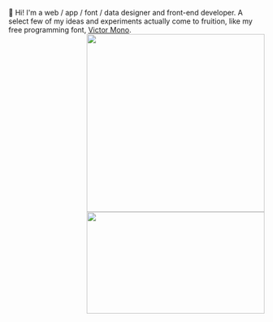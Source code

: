 👋 Hi! I'm a web / app / font / data designer and front-end developer. A select few of my ideas and experiments actually come to fruition, like my free programming font, [Victor Mono](https://rubjo.github.io/victor-mono/).
<img align="right" width="350" height="350" src="https://github-readme-stats.vercel.app/api/top-langs/?username=rubjo">
<br><br><br><br><br><br><br><br><br><br><br><br><br><br><br><br>
<img align="right" width="350" height="200" src="https://github-readme-stats.vercel.app/api?username=rubjo&count_private=true&show_icons=true&theme=default">
